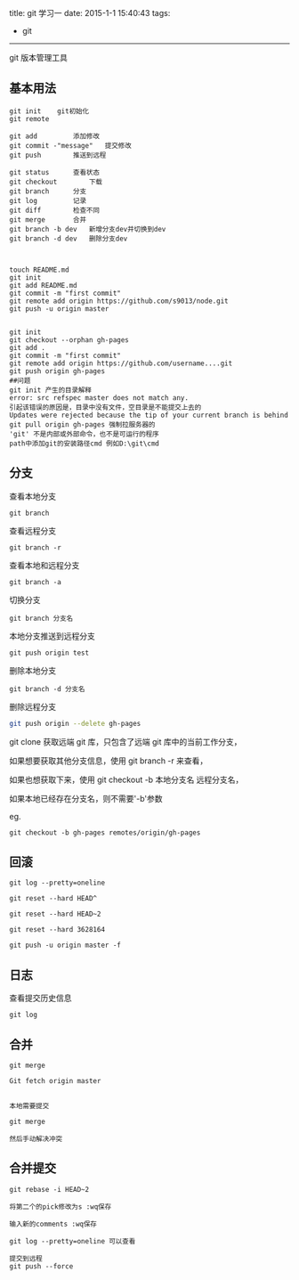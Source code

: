 title: git 学习一
date: 2015-1-1 15:40:43
tags:

- git

---

git 版本管理工具

<!--more-->

## 基本用法

    git init 	git初始化
    git remote

    git add			添加修改
    git commit -"message"	提交修改
    git push		推送到远程

    git status		查看状态
    git checkout		下载
    git branch		分支
    git log			记录
    git diff		检查不同
    git merge		合并
    git branch -b dev	新增分支dev并切换到dev
    git branch -d dev	删除分支dev



    touch README.md
    git init
    git add README.md
    git commit -m "first commit"
    git remote add origin https://github.com/s9013/node.git
    git push -u origin master


    git init
    git checkout --orphan gh-pages
    git add .
    git commit -m "first commit"
    git remote add origin https://github.com/username....git
    git push origin gh-pages
    ##问题
    git init 产生的目录解释
    error: src refspec master does not match any.
    引起该错误的原因是，目录中没有文件，空目录是不能提交上去的
    Updates were rejected because the tip of your current branch is behind
    git pull origin gh-pages 强制拉服务器的
    'git' 不是内部或外部命令，也不是可运行的程序
    path中添加git的安装路径cmd 例如D:\git\cmd

## 分支

查看本地分支

```
git branch
```

查看远程分支

```
git branch -r
```

查看本地和远程分支

```
git branch -a
```

切换分支

```
git branch 分支名
```

本地分支推送到远程分支

```
git push origin test
```

删除本地分支

```
git branch -d 分支名
```

删除远程分支

```bash
git push origin --delete gh-pages
```

git clone 获取远端 git 库，只包含了远端 git 库中的当前工作分支，

如果想要获取其他分支信息，使用 git branch -r 来查看，

如果也想获取下来，使用 git checkout -b 本地分支名 远程分支名，

如果本地已经存在分支名，则不需要'-b'参数

eg.

```
git checkout -b gh-pages remotes/origin/gh-pages
```

## 回滚

```
git log --pretty=oneline

git reset --hard HEAD^

git reset --hard HEAD~2

git reset --hard 3628164

git push -u origin master -f
```

## 日志

查看提交历史信息

```
git log
```

## 合并

```
git merge

Git fetch origin master


本地需要提交

git merge

然后手动解决冲突
```

## 合并提交

```
git rebase -i HEAD~2

将第二个的pick修改为s :wq保存

输入新的comments :wq保存

git log --pretty=oneline 可以查看

提交到远程
git push --force
```
